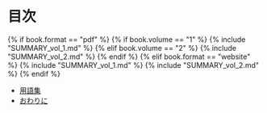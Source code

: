 

<div id="sect_title_text"></div>

# 目次

<div id="sect_title_img_0_0"></div>

{% if book.format == "pdf" %}
{% if book.volume == "1" %}
{% include "SUMMARY_vol_1.md" %}
{% elif book.volume == "2" %}
{% include "SUMMARY_vol_2.md" %}
{% endif %}
{% elif book.format == "website" %}
{% include "SUMMARY_vol_1.md" %}
{% include "SUMMARY_vol_2.md" %}
{% endif %}

* [用語集](body/Glossary.md)
* [おわりに](body/Conclusion.md)
